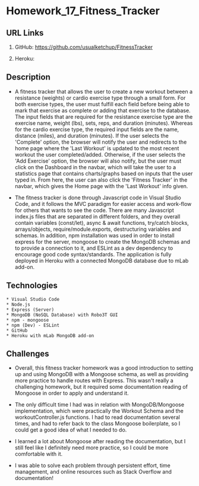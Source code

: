 # Homework_17_Fitness_Tracker

## URL Links

  1) GitHub: https://github.com/usualketchup/FitnessTracker

  2) Heroku: 

## Description

*  A fitness tracker that allows the user to create a new workout between a resistance (weights) or cardio exercise type through a 
   small form. For both exercise types, the user must fulfill each field before being able to mark that exercise as complete or adding
   that exercise to the database. The input fields that are required for the resistance exercise type are the exercise name, 
   weight (lbs), sets, reps, and duration (minutes). Whereas for the cardio exercise type, the required input fields are the name, 
   distance (miles), and duration (minutes). If the user selects the 'Complete' option, the browser will notify the user and redirects
   to the home page where the 'Last Workout' is updated to the most recent workout the user completed/added. Otherwise, if the user
   selects the 'Add Exercise' option, the browser will also notify, but the user must click on the Dashboard in the navbar, which will 
   take the user to a statistics page that contains charts/graphs based on inputs that the user typed in. From here, the user can also
   click the 'Fitness Tracker' in the navbar, which gives the Home page with the 'Last Workout' info given.  

* The fitness tracker is done through Javascript code in Visual Studio Code, and it follows the MVC paradigm for easier access and 
  work-flow for others that wants to see the code. There are many Javascript index.js files that are separated in different folders,
  and they overall contain variables (const/let), async & await functions, try/catch blocks, arrays/objects, require/module.exports, 
  destructuring variables and schemas. In addition, npm installation was used in order to install express for the server, mongoose to 
  create the MongoDB schemas and to provide a connection to it, and ESLint as a dev dependency to encourage good code syntax/standards.
  The application is fully deployed in Heroku with a connected MongoDB database due to mLab add-on.

## Technologies

    * Visual Studio Code
    * Node.js
    * Express (Server)
    * MongoDB (NoSQL Database) with Robo3T GUI
    * npm - mongoose
    * npm (Dev) - ESLint 
    * GitHub
    * Heroku with mLab MongoDB add-on

## Challenges

* Overall, this fitness tracker homework was a good introduction to setting up and using MongoDB with a Mongoose schema, as well as
  providing more practice to handle routes with Express. This wasn't really a challenging homework, but it required some documentation
  reading of Mongoose in order to apply and understand it. 

* The only difficult time I had was in relation with MongoDB/Mongoose implementation, which were practically the Workout Schema and the
  workoutController.js functions. I had to read documentation several times, and had to refer back to the class Mongoose boilerplate,
  so I could get a good idea of what I needed to do.
  
* I learned a lot about Mongoose after reading the documentation, but I still feel like I definitely need more practice, so I could
  be more comfortable with it. 

* I was able to solve each problem through persistent effort, time management, and online resources such as Stack Overflow and documentation!

